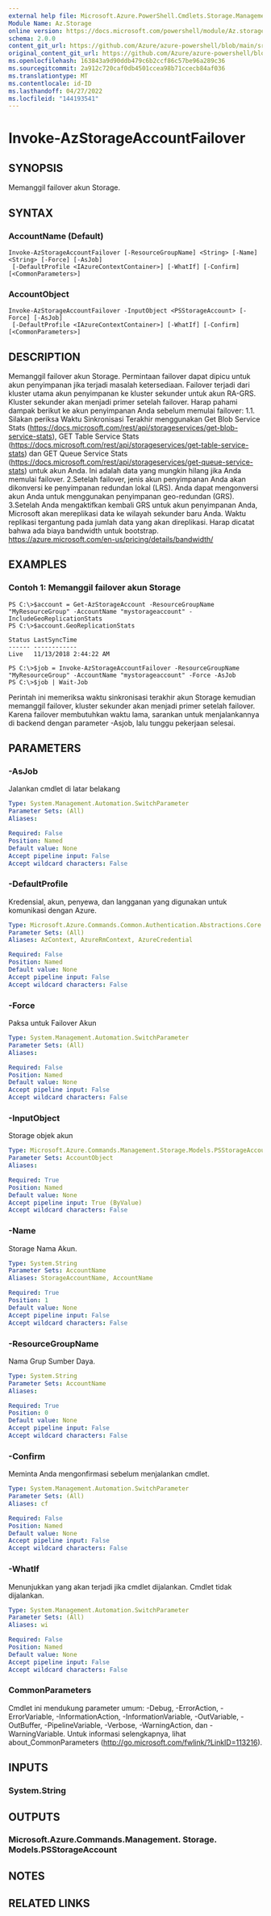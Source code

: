 ```yaml
---
external help file: Microsoft.Azure.PowerShell.Cmdlets.Storage.Management.dll-Help.xml
Module Name: Az.Storage
online version: https://docs.microsoft.com/powershell/module/Az.storage/invoke-Azstorageaccountfailover
schema: 2.0.0
content_git_url: https://github.com/Azure/azure-powershell/blob/main/src/Storage/Storage.Management/help/Invoke-AzStorageAccountFailover.md
original_content_git_url: https://github.com/Azure/azure-powershell/blob/main/src/Storage/Storage.Management/help/Invoke-AzStorageAccountFailover.md
ms.openlocfilehash: 163843a9d90ddb479c6b2ccf86c57be96a289c36
ms.sourcegitcommit: 2a912c720caf0db4501ccea98b71ccecb84af036
ms.translationtype: MT
ms.contentlocale: id-ID
ms.lasthandoff: 04/27/2022
ms.locfileid: "144193541"
---
```

# Invoke-AzStorageAccountFailover

## SYNOPSIS
Memanggil failover akun Storage.

## SYNTAX

### AccountName (Default)
```
Invoke-AzStorageAccountFailover [-ResourceGroupName] <String> [-Name] <String> [-Force] [-AsJob]
 [-DefaultProfile <IAzureContextContainer>] [-WhatIf] [-Confirm] [<CommonParameters>]
```

### AccountObject
```
Invoke-AzStorageAccountFailover -InputObject <PSStorageAccount> [-Force] [-AsJob]
 [-DefaultProfile <IAzureContextContainer>] [-WhatIf] [-Confirm] [<CommonParameters>]
```

## DESCRIPTION
Memanggil failover akun Storage. Permintaan failover dapat dipicu untuk akun penyimpanan jika terjadi masalah ketersediaan.
Failover terjadi dari kluster utama akun penyimpanan ke kluster sekunder untuk akun RA-GRS. Kluster sekunder akan menjadi primer setelah failover.
Harap pahami dampak berikut ke akun penyimpanan Anda sebelum memulai failover: 1.1. Silakan periksa Waktu Sinkronisasi Terakhir menggunakan Get Blob Service Stats (https://docs.microsoft.com/rest/api/storageservices/get-blob-service-stats), GET Table Service Stats (https://docs.microsoft.com/rest/api/storageservices/get-table-service-stats) dan GET Queue Service Stats (https://docs.microsoft.com/rest/api/storageservices/get-queue-service-stats) untuk akun Anda. Ini adalah data yang mungkin hilang jika Anda memulai failover.
2.Setelah failover, jenis akun penyimpanan Anda akan dikonversi ke penyimpanan redundan lokal (LRS). Anda dapat mengonversi akun Anda untuk menggunakan penyimpanan geo-redundan (GRS).
3.Setelah Anda mengaktifkan kembali GRS untuk akun penyimpanan Anda, Microsoft akan mereplikasi data ke wilayah sekunder baru Anda. Waktu replikasi tergantung pada jumlah data yang akan direplikasi. Harap dicatat bahwa ada biaya bandwidth untuk bootstrap. https://azure.microsoft.com/en-us/pricing/details/bandwidth/

## EXAMPLES

### Contoh 1: Memanggil failover akun Storage
```
PS C:\>$account = Get-AzStorageAccount -ResourceGroupName "MyResourceGroup" -AccountName "mystorageaccount" -IncludeGeoReplicationStats
PS C:\>$account.GeoReplicationStats

Status LastSyncTime
------ ------------
Live   11/13/2018 2:44:22 AM

PS C:\>$job = Invoke-AzStorageAccountFailover -ResourceGroupName "MyResourceGroup" -AccountName "mystorageaccount" -Force -AsJob
PS C:\>$job | Wait-Job
```

Perintah ini memeriksa waktu sinkronisasi terakhir akun Storage kemudian memanggil failover, kluster sekunder akan menjadi primer setelah failover. Karena failover membutuhkan waktu lama, sarankan untuk menjalankannya di backend dengan parameter -Asjob, lalu tunggu pekerjaan selesai.

## PARAMETERS

### -AsJob
Jalankan cmdlet di latar belakang

```yaml
Type: System.Management.Automation.SwitchParameter
Parameter Sets: (All)
Aliases:

Required: False
Position: Named
Default value: None
Accept pipeline input: False
Accept wildcard characters: False
```

### -DefaultProfile
Kredensial, akun, penyewa, dan langganan yang digunakan untuk komunikasi dengan Azure.

```yaml
Type: Microsoft.Azure.Commands.Common.Authentication.Abstractions.Core.IAzureContextContainer
Parameter Sets: (All)
Aliases: AzContext, AzureRmContext, AzureCredential

Required: False
Position: Named
Default value: None
Accept pipeline input: False
Accept wildcard characters: False
```

### -Force
Paksa untuk Failover Akun

```yaml
Type: System.Management.Automation.SwitchParameter
Parameter Sets: (All)
Aliases:

Required: False
Position: Named
Default value: None
Accept pipeline input: False
Accept wildcard characters: False
```

### -InputObject
Storage objek akun

```yaml
Type: Microsoft.Azure.Commands.Management.Storage.Models.PSStorageAccount
Parameter Sets: AccountObject
Aliases:

Required: True
Position: Named
Default value: None
Accept pipeline input: True (ByValue)
Accept wildcard characters: False
```

### -Name
Storage Nama Akun.

```yaml
Type: System.String
Parameter Sets: AccountName
Aliases: StorageAccountName, AccountName

Required: True
Position: 1
Default value: None
Accept pipeline input: False
Accept wildcard characters: False
```

### -ResourceGroupName
Nama Grup Sumber Daya.

```yaml
Type: System.String
Parameter Sets: AccountName
Aliases:

Required: True
Position: 0
Default value: None
Accept pipeline input: False
Accept wildcard characters: False
```

### -Confirm
Meminta Anda mengonfirmasi sebelum menjalankan cmdlet.

```yaml
Type: System.Management.Automation.SwitchParameter
Parameter Sets: (All)
Aliases: cf

Required: False
Position: Named
Default value: None
Accept pipeline input: False
Accept wildcard characters: False
```

### -WhatIf
Menunjukkan yang akan terjadi jika cmdlet dijalankan.
Cmdlet tidak dijalankan.

```yaml
Type: System.Management.Automation.SwitchParameter
Parameter Sets: (All)
Aliases: wi

Required: False
Position: Named
Default value: None
Accept pipeline input: False
Accept wildcard characters: False
```

### CommonParameters
Cmdlet ini mendukung parameter umum: -Debug, -ErrorAction, -ErrorVariable, -InformationAction, -InformationVariable, -OutVariable, -OutBuffer, -PipelineVariable, -Verbose, -WarningAction, dan -WarningVariable. Untuk informasi selengkapnya, lihat about_CommonParameters (http://go.microsoft.com/fwlink/?LinkID=113216).

## INPUTS

### System.String

## OUTPUTS

### Microsoft.Azure.Commands.Management. Storage. Models.PSStorageAccount

## NOTES

## RELATED LINKS
